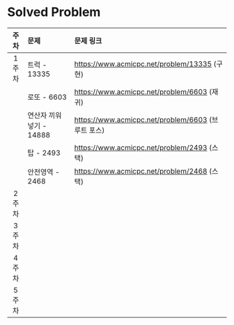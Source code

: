 # Solved Problem

| 주차  | 문제 | 문제 링크 |
| :---: | :--- | :-------- |
| 1주차 | 트럭 - 13335| https://www.acmicpc.net/problem/13335 (구현)|
|      | 로또 - 6603| https://www.acmicpc.net/problem/6603 (재귀)|
|      | 연산자 끼워넣기 - 14888| https://www.acmicpc.net/problem/6603 (브루트 포스)|
|      | 탑 - 2493| https://www.acmicpc.net/problem/2493 (스택) |
|      | 안전영역 - 2468| https://www.acmicpc.net/problem/2468 (스택) |
| 2주차 |           |
| 3주차 |           |
| 4주차 |           |
| 5주차 |           |